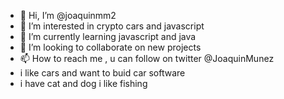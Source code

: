 - 👋 Hi, I’m @joaquinmm2
- 👀 I’m interested in crypto cars and javascript 
- 🌱 I’m currently learning javascript and java
- 💞️ I’m looking to collaborate on new projects
- 📫 How to reach me , u can follow on twitter @JoaquinMunez
- i like cars and want to buid car software 
- i have cat and dog 
i like fishing

<!---
joaquinmm2/joaquinmm2 is a ✨ special ✨ repository because its `README.md` (this file) appears on your GitHub profile.
You can click the Preview link to take a look at your changes.
--->
